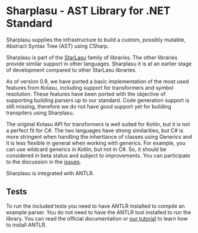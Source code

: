 # Sharplasu - AST Library for .NET Standard

Sharplasu supplies the infrastructure to build a custom, possibly mutable, Abstract Syntax Tree (AST) using CSharp.

Sharplasu is part of the [StarLasu](https://starlasu.strumenta.com/) family of libraries. The other libraries provide similar support in other languages. Sharplasu it is at an earlier stage of development compared to other StarLasu libraries.

As of version 0.9, we have ported a basic implementation of the most used features from Kolasu, including support for transformers and symbol resolution. These features have been ported with the objective of supporting building parsers up to our standard. Code generation support is still missing, therefore we do not have good support yet for building transpilers using Sharplasu. 

The original Kolasu API for transformers is well suited for Kotlin, but it is not a perfect fit for C#. The two languages have strong similarities, but C# is more stringent when handling the inheritance of classes using Generics and it is less flexible in general when working with generics. For example, you can use wildcard generics in Kotlin, but not in C#. So, it should be considered in beta status and subject to improvements. You can participate to the discussion in the [issues](https://github.com/Strumenta/sharplasu/issues/12).

Sharplasu is integrated with ANTLR.

## Tests

To run the included tests you need to have ANTLR installed to compile an example parser. You do not need to have the ANTLR tool installed to run the library. You can read the official documentation or [our tutorial](https://tomassetti.me/antlr-mega-tutorial/#chapter11) to learn how to install ANTLR.
